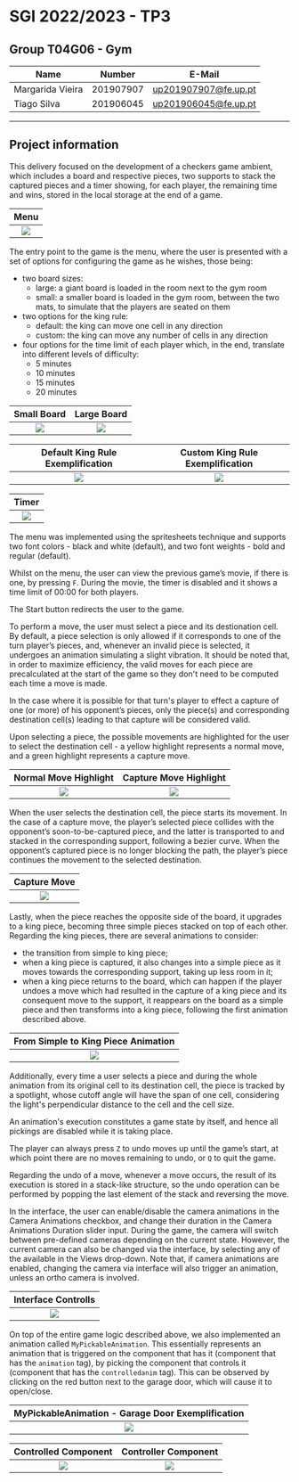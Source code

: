 # SGI 2022/2023 - TP3

## Group T04G06 - Gym

| Name             | Number    | E-Mail               |
| ---------------- | --------- | -------------------- |
| Margarida Vieira | 201907907 | up201907907@fe.up.pt |
| Tiago Silva      | 201906045 | up201906045@fe.up.pt |

---

## Project information

This delivery focused on the development of a checkers game ambient, which includes a board and respective pieces, two supports to stack the captured pieces and a timer showing, for each player, the remaining time and wins, stored in the local storage at the end of a game.

|                Menu                |
| :--------------------------------: |
| ![](scenes/images/readme/menu.png) |

The entry point to the game is the menu, where the user is presented with a set of options for configuring the game as he wishes, those being:

- two board sizes:
  - large: a giant board is loaded in the room next to the gym room
  - small: a smaller board is loaded in the gym room, between the two mats, to simulate that the players are seated on them
- two options for the king rule:
  - default: the king can move one cell in any direction
  - custom: the king can move any number of cells in any direction
- four options for the time limit of each player which, in the end, translate into different levels of difficulty:
  - 5 minutes
  - 10 minutes
  - 15 minutes
  - 20 minutes

|                Small Board                |                Large Board                |
| :---------------------------------------: | :---------------------------------------: |
| ![](scenes/images/readme/small-board.png) | ![](scenes/images/readme/large-board.png) |

|        Default King Rule Exemplification        |        Custom King Rule Exemplification        |
| :---------------------------------------------: | :--------------------------------------------: |
| ![](scenes/images/readme/default-king-rule.png) | ![](scenes/images/readme/custom-king-rule.png) |

|                Timer                |
| :---------------------------------: |
| ![](scenes/images/readme/timer.gif) |

The menu was implemented using the spritesheets technique and supports two font colors - black and white (default), and two font weights - bold and regular (default).

Whilst on the menu, the user can view the previous game’s movie, if there is one, by pressing `F`. During the movie, the timer is disabled and it shows a time limit of 00:00 for both players.

The Start button redirects the user to the game.

To perform a move, the user must select a piece and its destionation cell. By default, a piece selection is only allowed if it corresponds to one of the turn player’s pieces, and, whenever an invalid piece is selected, it undergoes an animation simulating a slight vibration. It should be noted that, in order to maximize efficiency, the valid moves for each piece are precalculated at the start of the game so they don't need to be computed each time a move is made.

In the case where it is possible for that turn's player to effect a capture of one (or more) of his opponent’s pieces, only the piece(s) and corresponding destination cell(s) leading to that capture will be considered valid.

Upon selecting a piece, the possible movements are highlighted for the user to select the destination cell - a yellow highlight represents a normal move, and a green highlight represents a capture move.

|                Normal Move Highlight                |                Capture Move Highlight                |
| :-------------------------------------------------: | :--------------------------------------------------: |
| ![](scenes/images/readme/normal-move-highlight.png) | ![](scenes/images/readme/capture-move-highlight.png) |

When the user selects the destination cell, the piece starts its movement. In the case of a capture move, the player’s selected piece collides with the opponent’s soon-to-be-captured piece, and the latter is transported to and stacked in the corresponding support, following a bezier curve. When the opponent’s captured piece is no longer blocking the path, the player’s piece continues the movement to the selected destination.

|             Capture Move              |
| :-----------------------------------: |
| ![](scenes/images/readme/capture.gif) |

Lastly, when the piece reaches the opposite side of the board, it upgrades to a king piece, becoming three simple pieces stacked on top of each other. Regarding the king pieces, there are several animations to consider:

- the transition from simple to king piece;
- when a king piece is captured, it also changes into a simple piece as it moves towards the corresponding support, taking up less room in it;
- when a king piece returns to the board, which can happen if the player undoes a move which had resulted in the capture of a king piece and its consequent move to the support, it reappears on the board as a simple piece and then transforms into a king piece, following the first animation described above.

|       From Simple to King Piece Animation       |
| :---------------------------------------------: |
| ![](scenes/images/readme/to-king-animation.gif) |

Additionally, every time a user selects a piece and during the whole animation from its original cell to its destination cell, the piece is tracked by a spotlight, whose cutoff angle will have the span of one cell, considering the light's perpendicular distance to the cell and the cell size.

An animation's execution constitutes a game state by itself, and hence all pickings are disabled while it is taking place.

The player can always press `Z` to undo moves up until the game’s start, at which point there are no moves remaining to undo, or `Q` to quit the game.

Regarding the undo of a move, whenever a move occurs, the result of its execution is stored in a stack-like structure, so the undo operation can be performed by popping the last element of the stack and reversing the move.

In the interface, the user can enable/disable the camera animations in the Camera Animations checkbox, and change their duration in the Camera Animations Duration slider input. During the game, the camera will switch between pre-defined cameras depending on the current state. However, the current camera can also be changed via the interface, by selecting any of the available in the Views drop-down. Note that, if camera animations are enabled, changing the camera via interface will also trigger an animation, unless an ortho camera is involved.

|           Interface Controlls           |
| :-------------------------------------: |
| ![](scenes/images/readme/interface.png) |

On top of the entire game logic described above, we also implemented an animation called `MyPickableAnimation`. This essentially represents an animation that is triggered on the component that has it (component that has the `animation` tag), by picking the component that controls it (component that has the `controlledanim` tag). This can be observed by clicking on the red button next to the garage door, which will cause it to open/close.

|  MyPickableAnimation - Garage Door Exemplification  |
| :-------------------------------------------------: |
| ![](scenes/images/readme/garage-door-animation.gif) |

|                 Controlled Component                 |                   Controller Component                    |
| :--------------------------------------------------: | :-------------------------------------------------------: |
| ![](scenes/images/readme/pickable-animation-has.png) | ![](scenes/images/readme/pickable-animation-controls.png) |
